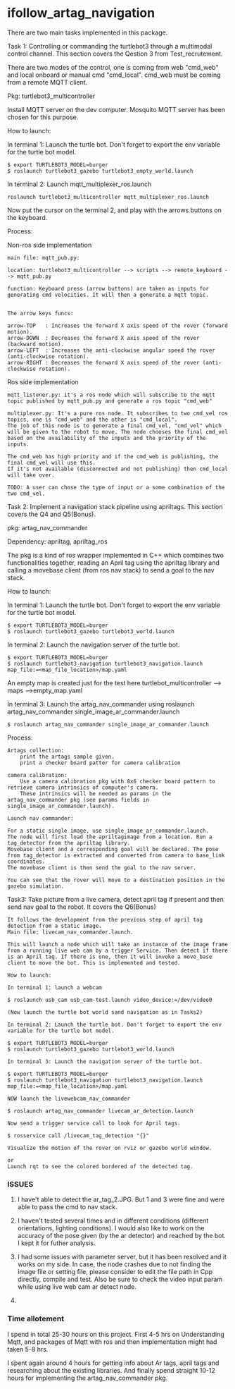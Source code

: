 # ifollow_artag_navigation

There are two main tasks implemented in this package.

Task 1: Controlling or commanding the turtlebot3 through a multimodal control channel. This section covers the Qestion 3 from Test_recrutement.

There are two modes of the control, one is coming from web "cmd_web" and local onboard or manual cmd "cmd_local".
cmd_web must be coming from a remote MQTT client. 

Pkg: turtlebot3_multicontroller

Install MQTT server on the dev computer. Mosquito MQTT server has been chosen for this purpose.

How to launch:

In terminal 1: Launch the turtle bot. Don't forget to export the env variable for the turtle bot model. 

    $ export TURTLEBOT3_MODEL=burger
    $ roslaunch turtlebot3_gazebo turtlebot3_empty_world.launch

In terminal 2: Launch mqtt_multiplexer_ros.launch

    roslaunch turtlebot3_multicontroller mqtt_multiplexer_ros.launch

Now put the cursor on the terminal  2, and play with the arrows buttons on the keyboard.

Process:

Non-ros side implementation

    main file: mqtt_pub.py:

    location: turtlebot3_multicontroller --> scripts --> remote_keyboard --> mqtt_pub.py

    function: Keyboard press (arrow buttons) are taken as inputs for generating cmd velocities. It will then a generate a mqtt topic.


    The arrow keys funcs:

    arrow-TOP   : Increases the forward X axis speed of the rover (forward motion).
    arrow-DOWN  : Decreases the forward X axis speed of the rover (backward motion).
    arrow-LEFT  : Increases the anti-clockwise angular speed the rover (anti-clockwise rotation).
    arrow-RIGHT : Decreases the forward X axis speed of the rover (anti-clockwise rotation).

Ros side implementation

    mqtt_listener.py: it's a ros node which will subscribe to the mqtt topic published by mqtt_pub.py and generate a ros topic "cmd_web"

    multiplexer.py: It's a pure ros node. It subscribes to two cmd_vel ros topics, one is "cmd_web" and the other is "cmd_local".
    The job of this node is to generate a final cmd_vel, "cmd_vel" which will be given to the robot to move. The node chooses the final cmd_vel 
    based on the availability of the inputs and the priority of the inputs. 

    The cmd_web has high priority and if the cmd_web is publishing, the final cmd_vel will use this.
    If it's not available (disconnected and not publishing) then cmd_local will take over.

    TODO: A user can chose the type of input or a some combination of the two cmd_vel.

  

Task 2: Implement a navigation stack pipeline using apriltags. This section covers the Q4 and Q5(Bonus).

pkg: artag_nav_commander

Dependency: apriltag, apriltag_ros

The pkg is a kind of ros wrapper implemented in C++ which combines two functionalities together, reading an April tag using the apriltag library and calling a 
movebase client (from ros nav stack)  to send a goal to the nav stack.

How to launch:

In terminal 1: Launch the turtle bot. Don't forget to export the env variable for the turtle bot model. 

    $ export TURTLEBOT3_MODEL=burger
    $ roslaunch turtlebot3_gazebo turtlebot3_world.launch

In terminal 2: Launch the navigation server of the turtle bot.

    $ export TURTLEBOT3_MODEL=burger
    $ roslaunch turtlebot3_navigation turtlebot3_navigation.launch map_file:=<map_file_location>/map.yaml

An empty map is created just for the test here turtlebot_multicontroller --> maps -->empty_map.yaml

In terminal 3: Launch the artag_nav_commander using roslaunch artag_nav_commander single_image_ar_commander.launch

    $ roslaunch artag_nav_commander single_image_ar_commander.launch


Process:

    Artags collection:
        print the artags sample given.
        print a checker board patter for camera calibration
    
    camera calibration:
        Use a camera calibration pkg with 8x6 checker board pattern to retrieve camera intrinsics of computer's camera.
        These intrinsics will be needed as params in the artag_nav_commander pkg (see params fields in single_image_ar_commander.launch).
    
    Launch nav commander:

    For a static single image, use single_image_ar_commander.launch. 
    The node will first load the apriltagimage from a location. Run a tag_detector from the apriltag library. 
    Movebase client and a corresponding goal will be declared. The pose from tag_detector is extracted and converted from camera to base_link coordinates.
    The movebase client is then send the goal to the nav server.

    You can see that the rover will move to a destination position in the gazebo simulation.


Task3: Take picture from a live camera, detect april tag if present and then send nav goal to the robot. It covers the Q6(Bonus)

    It follows the development from the previous step of april tag detection from a static image.
    Main file: livecam_nav_commander.launch.

    This will launch a node which will take an instance of the image frame from a running live web cam by a trigger Service. Then detect if there is an April tag. If there is one, then it will invoke a move_base client to move the bot. This is implemented and tested. 

    How to launch:

    In terminal 1: launch a webcam 

    $ roslaunch usb_cam usb_cam-test.launch video_device:=/dev/video0

    (Now launch the turtle bot world sand navigation as in Tasks2)

    In terminal 2: Launch the turtle bot. Don't forget to export the env variable for the turtle bot model. 

    $ export TURTLEBOT3_MODEL=burger
    $ roslaunch turtlebot3_gazebo turtlebot3_world.launch

    In terminal 3: Launch the navigation server of the turtle bot.

    $ export TURTLEBOT3_MODEL=burger
    $ roslaunch turtlebot3_navigation turtlebot3_navigation.launch map_file:=<map_file_location>/map.yaml

    NOW launch the livewebcam_nav_commander

    $ roslaunch artag_nav_commander livecam_ar_detection.launch

    Now send a trigger service call to look for April tags.

    $ rosservice call /livecam_tag_detection "{}"

    Visualize the motion of the rover on rviz or gazebo world window.

    or 
    Launch rqt to see the colored bordered of the detected tag.


### ISSUES #####
1. I have't able to detect the ar_tag_2.JPG. But 1 and 3 were fine and were able to pass the cmd to nav stack.

2. I haven't tested several times and in different conditions (different orientations, lighting conditions). I would also like to work on the accuracy of the pose given (by the ar detector) and reached by the bot. I kept it for futher analysis.

3. I had some issues with parameter server, but it has been resolved and it works on my side. In case, the node crashes due to not finding the image file or setting file, please consider to edit the file path in Cpp directly, compile and test. Also be sure to check the video input param while using live web cam ar detect node. 

4. 

### Time allotement ###
I spend in total 25-30 hours on this project.
First 4-5 hrs on Understanding Mqtt, and packages of Mqtt with ros and then implementation might had taken 5-8 hrs.

I spent again around 4 hours for getting info about Ar tags, april tags and researching about the existing libraries. And finally spend straight 10-12 hours for implementing the artag_nav_commander pkg.


